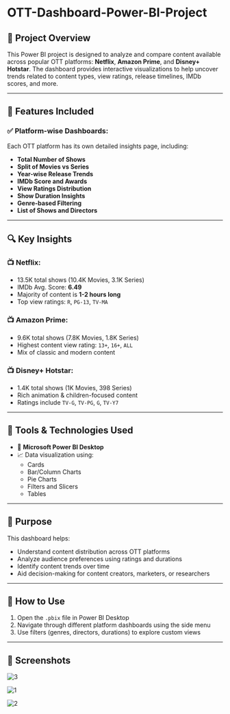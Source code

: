# OTT-Dashboard-Power-BI-Project

## 📁 Project Overview

This Power BI project is designed to analyze and compare content available across popular OTT platforms: **Netflix**, **Amazon Prime**, and **Disney+ Hotstar**. The dashboard provides interactive visualizations to help uncover trends related to content types, view ratings, release timelines, IMDb scores, and more.

---

## 🧩 Features Included

### ✅ Platform-wise Dashboards:
Each OTT platform has its own detailed insights page, including:

- **Total Number of Shows**
- **Split of Movies vs Series**
- **Year-wise Release Trends**
- **IMDb Score and Awards**
- **View Ratings Distribution**
- **Show Duration Insights**
- **Genre-based Filtering**
- **List of Shows and Directors**

---

## 🔍 Key Insights

### 📺 **Netflix:**
- 13.5K total shows (10.4K Movies, 3.1K Series)
- IMDb Avg. Score: **6.49**
- Majority of content is **1-2 hours long**
- Top view ratings: `R`, `PG-13`, `TV-MA`

### 📺 **Amazon Prime:**
- 9.6K total shows (7.8K Movies, 1.8K Series)
- Highest content view rating: `13+`, `16+`, `ALL`
- Mix of classic and modern content

### 📺 **Disney+ Hotstar:**
- 1.4K total shows (1K Movies, 398 Series)
- Rich animation & children-focused content
- Ratings include `TV-G`, `TV-PG`, `G`, `TV-Y7`

---

## 📌 Tools & Technologies Used

- 🧮 **Microsoft Power BI Desktop**
- 📈 Data visualization using:
  - Cards
  - Bar/Column Charts
  - Pie Charts
  - Filters and Slicers
  - Tables

---

## 🎯 Purpose

This dashboard helps:
- Understand content distribution across OTT platforms
- Analyze audience preferences using ratings and durations
- Identify content trends over time
- Aid decision-making for content creators, marketers, or researchers

---

## 📂 How to Use

1. Open the `.pbix` file in Power BI Desktop
2. Navigate through different platform dashboards using the side menu
3. Use filters (genres, directors, durations) to explore custom views


---

## 📸 Screenshots

![3](https://github.com/user-attachments/assets/cf958c87-70a4-4c7e-8f89-986d57ff0a6a)

![1](https://github.com/user-attachments/assets/bd468b6d-f075-4dd7-9992-fa1d3fc5241f)

![2](https://github.com/user-attachments/assets/43ba7cac-d457-45b7-86eb-f9a065f2e597)
